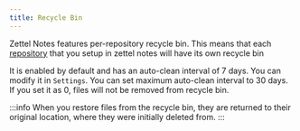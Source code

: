 ```yaml
---
title: Recycle Bin
---
```


Zettel Notes features per-repository recycle bin. This means that each [repository](./repository/index.md) that you setup in zettel notes will have its own recycle bin

It is enabled by default and has an auto-clean interval of 7 days. You can modify it in `Settings`. You can set maximum auto-clean interval to 30 days. If you set it as 0, files will not be removed from recycle bin.

:::info
When you restore files from the recycle bin, they are returned to their original location, where they were initially deleted from.
:::

